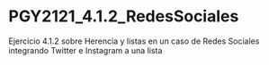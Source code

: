 # PGY2121_4.1.2_RedesSociales
Ejercicio 4.1.2 sobre Herencia y listas en un caso de Redes Sociales integrando Twitter e Instagram a una lista

